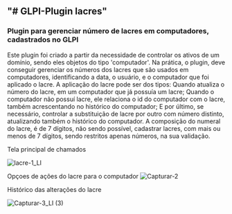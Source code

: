 <h2>"# GLPI-Plugin lacres"</h2>
<h3>Plugin para gerenciar número de lacres em computadores, cadastrados no GLPI</h3>
<p>Este plugin foi criado a partir da necessidade de controlar os ativos de um domínio, sendo eles objetos do tipo 'computador'.
Na prática, o plugin, deve conseguir gerenciar os números dos lacres que são usados em computadores, identificando a data, o usuário, e o computador
que foi aplicado o lacre. A aplicação do lacre pode ser dos tipos: Quando atualiza o número do lacre, em um computador que já possuía um lacre; Quando o computador
não possuí lacre, ele relaciona o id do computador com o lacre, também acrescentando no histórico do computador; E por último, se necessário, controlar a substituição de 
lacre por outro com número distinto, atualizando também o histórico do computador.
A composição do numeral do lacre, é de 7 dígitos, não sendo possível, cadastrar lacres, com mais ou menos de 7 dígitos, sendo restritos apenas números, na sua validação.</p>


Tela principal de chamados

![lacre-1_LI](https://user-images.githubusercontent.com/3485511/190216862-0e56486d-8a04-4b9a-bd68-d2e53d9adaf3.jpg)



Opçoes de ações do lacre para o computador
![Capturar-2](https://user-images.githubusercontent.com/3485511/190215941-e3ff6674-5f54-4063-b2c2-f00340ff9eff.PNG)

Histórico das alterações do lacre


![Capturar-3_LI (3)](https://user-images.githubusercontent.com/3485511/190216744-bbbfb202-dd62-4047-9f7a-99922bb9cc10.jpg)

